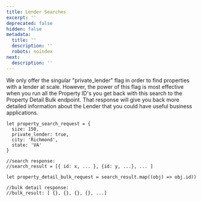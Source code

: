 ```yaml
---
title: Lender Searches
excerpt: ''
deprecated: false
hidden: false
metadata:
  title: ''
  description: ''
  robots: noindex
next:
  description: ''
---
```

We only offer the singular "private\_lender" flag in order to find properties with a lender at scale. However, the power of this flag is most effective when you run all the Property ID's you get back with this search to the Property Detail Bulk endpoint. That response will give you back more detailed information about the Lender that you could have useful business applications.

```
let property_search_request = {
  size: 150,
  private_lender: true,
  city: 'Richmond',
  state: 'VA'  
}

//search response:
//search_result = [{ id: x, ... }, {id: y, ...}, ... ]
 
let property_detail_bulk_request = search_result.map((obj) => obj.id))

//bulk detail response:
//bulk_result: [ {}, {}, {}, {}, ...]



```
